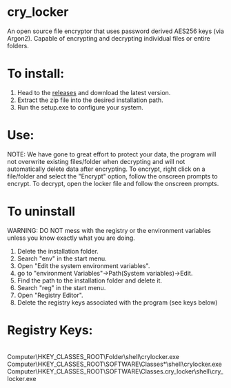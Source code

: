 # cry_locker
An open source file encryptor that uses password derived AES256 keys (via Argon2).
Capable of encrypting and decrypting individual files or entire folders.

# To install:
1. Head to the <a href="https://github.com/TeaStudios/cry_locker/releases">releases</a> and download the latest version.
2. Extract the zip file into the desired installation path.
3. Run the setup.exe to configure your system.

# Use:
NOTE: We have gone to great effort to protect your data, the program will not overwrite existing files/folder when decrypting and will not automatically delete data after encrypting.
To encrypt, right click on a file/folder and select the "Encrypt" option, follow the onscreen prompts to encrypt.
To decrypt, open the locker file and follow the onscreen prompts.

# To uninstall
WARNING: DO NOT mess with the registry or the environment variables unless you know exactly what you are doing.
1. Delete the installation folder.
2. Search "env" in the start menu.
3. Open "Edit the system environment variables".
4. go to "environment Variables"->Path(System variables)->Edit.
5. Find the path to the installation folder and delete it.
6. Search "reg" in the start menu.
7. Open "Registry Editor".
8. Delete the registry keys associated with the program (see keys below)

# Registry Keys:
<br>Computer\HKEY_CLASSES_ROOT\Folder\shell\crylocker.exe
<br>Computer\HKEY_CLASSES_ROOT\SOFTWARE\Classes\*\shell\crylocker.exe
<br>Computer\HKEY_CLASSES_ROOT\SOFTWARE\Classes\.cry_locker\shell\cry_locker.exe
